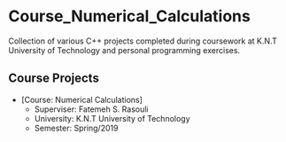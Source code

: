 # Course_Numerical_Calculations

Collection of various C++ projects completed during coursework at K.N.T University of Technology and personal programming exercises.

## Course Projects
- [Course: Numerical Calculations]
  * Superviser: Fatemeh S. Rasouli
  * University: K.N.T University of Technology
  * Semester: Spring/2019
